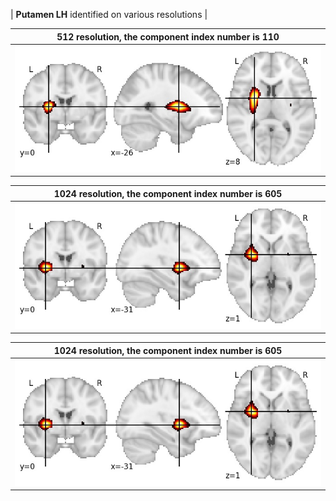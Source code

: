 


| **Putamen LH** identified on various resolutions |

| 512 resolution, the component index number is 110|  
|:---:|  
| ![Component 512](../512/final/110.jpg "From component 512: Putamen LH") |

| 1024 resolution, the component index number is 605|  
|:---:|  
| ![Component 1024](../1024/final/605.jpg "From component 1024: Putamen LH") |

| 1024 resolution, the component index number is 605|  
|:---:|  
| ![Component 1024](../1024/final/605.jpg "From component 1024: Putamen LH") |